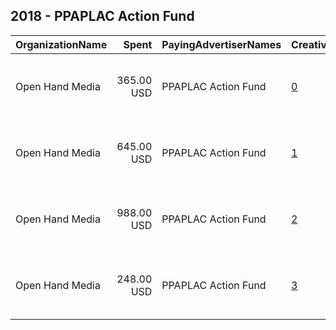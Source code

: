 ## 2018 - PPAPLAC Action Fund 
|OrganizationName|Spent|PayingAdvertiserNames|CreativeUrls|Impressions|Genders|AgeBrackets|CountryCodes|BillingAddresses|CandidateBallotInformation|
|:---|---:|:---|:---|---:|:---|:---|:---|:---|:---|
|Open Hand Media|365.00 USD|PPAPLAC Action Fund|[0](https://www.snap.com/political-ads/asset/9b156cd7a8b55cad4b087414651ea3c44a7a9295d3fd8a03fb4213350bc8ad20?mediaType=mov)|68,135|FEMALE|18+|united states|"235 E. Broadway, Suite 320, Long Beach, CA,Long Beach,90803,US"||
|Open Hand Media|645.00 USD|PPAPLAC Action Fund|[1](https://www.snap.com/political-ads/asset/462d0f1e579ab6ce99258762ae40bed3f517d315fd2b384ec5f0968c2304beca?mediaType=mov)|114,978|FEMALE|18+|united states|"235 E. Broadway, Suite 320, Long Beach, CA,Long Beach,90803,US"||
|Open Hand Media|988.00 USD|PPAPLAC Action Fund|[2](https://www.snap.com/political-ads/asset/d396d9032f8ac0bc6c3210950072b24d8ea1352ea95ea73cc59bbe9a8c4b906c?mediaType=mov)|179,410|FEMALE|18+|united states|"235 E. Broadway, Suite 320, Long Beach, CA,Long Beach,90803,US"||
|Open Hand Media|248.00 USD|PPAPLAC Action Fund|[3](https://www.snap.com/political-ads/asset/0474f7e310547574cb066bb4695a233a77a08c813b4cac3a3acc86a5b9dbef56?mediaType=mov)|42,689|FEMALE|18+|united states|"235 E. Broadway, Suite 320, Long Beach, CA,Long Beach,90803,US"||
